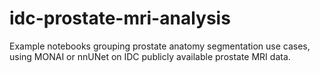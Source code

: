 # idc-prostate-mri-analysis

Example notebooks grouping prostate anatomy segmentation use cases, using MONAI or nnUNet on IDC publicly available prostate MRI data.
